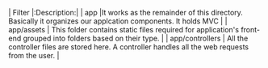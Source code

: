 | Filter |:Description:|
| app      |It works as the remainder of this directory. Basically it organizes our applcation components. It 
holds MVC       |
| app/assets    | This folder contains static files required for application's front-end grouped into folders 
based on their type. |
| app/controllers    | All the controller files are stored here. A controller handles all the web requests from 
the user. |



